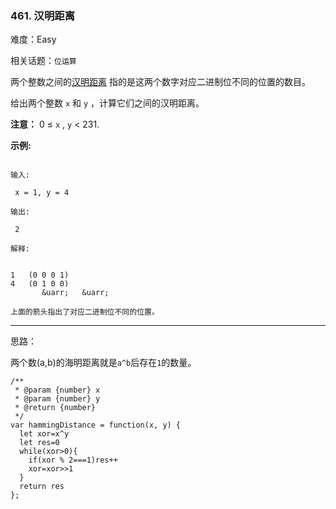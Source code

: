 ### 461. 汉明距离

难度：Easy

相关话题：`位运算`

两个整数之间的[汉明距离](https://baike.baidu.com/item/%E6%B1%89%E6%98%8E%E8%B7%9D%E7%A6%BB)
指的是这两个数字对应二进制位不同的位置的数目。



给出两个整数  `x`  和  `y` ，计算它们之间的汉明距离。



**注意：** 
0 &le;  `x` ,  `y`  < 231.



**示例:** 





```

输入:

 x = 1, y = 4

输出:

 2

解释:


1   (0 0 0 1)
4   (0 1 0 0)
       &uarr;   &uarr;

上面的箭头指出了对应二进制位不同的位置。

```



-----

思路：

两个数(a,b)的海明距离就是`a^b`后存在`1`的数量。


```
/**
 * @param {number} x
 * @param {number} y
 * @return {number}
 */
var hammingDistance = function(x, y) {
  let xor=x^y
  let res=0
  while(xor>0){
    if(xor % 2===1)res++
    xor=xor>>1
  }
  return res
};



```

